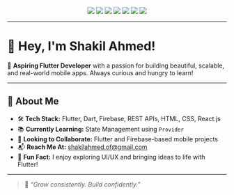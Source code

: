 <!-- Profile Badges -->
<p align="center">
  <img src="https://img.shields.io/badge/FLUTTER-02569B?style=for-the-badge&logo=flutter&logoColor=white"/>
  <img src="https://img.shields.io/badge/DART-0175C2?style=for-the-badge&logo=dart&logoColor=white"/>
  <img src="https://img.shields.io/badge/FIREBASE-FFCA28?style=for-the-badge&logo=firebase&logoColor=white"/>
  <img src="https://img.shields.io/badge/REST%20API-000000?style=for-the-badge&logo=swagger&logoColor=white"/>
  <img src="https://img.shields.io/badge/HTML-E34F26?style=for-the-badge&logo=html5&logoColor=white"/>
  <img src="https://img.shields.io/badge/CSS-1572B6?style=for-the-badge&logo=css3&logoColor=white"/>
  <img src="https://img.shields.io/badge/REACT-20232A?style=for-the-badge&logo=react&logoColor=61DAFB"/>
</p>

---

# 👋 Hey, I'm Shakil Ahmed!

🎯 **Aspiring Flutter Developer** with a passion for building beautiful, scalable, and real-world mobile apps. Always curious and hungry to learn!

---

## 🧠 About Me

- 🛠️ **Tech Stack:** Flutter, Dart, Firebase, REST APIs, HTML, CSS, React.js  
- 📚 **Currently Learning:** State Management using `Provider`  
- 🤝 **Looking to Collaborate:** Flutter and Firebase-based mobile projects  
- 📬 **Reach Me At:** shakilahmed.of@gmail.com  
- 🎉 **Fun Fact:** I enjoy exploring UI/UX and bringing ideas to life with Flutter!

---

> 🌱 *“Grow consistently. Build confidently.”*

<!---
Shakil-ahd/Shakil-ahd is a ✨ special ✨ repository because its `README.md` (this file) appears on your GitHub profile.
You can click the Preview link to take a look at your changes.
--->

